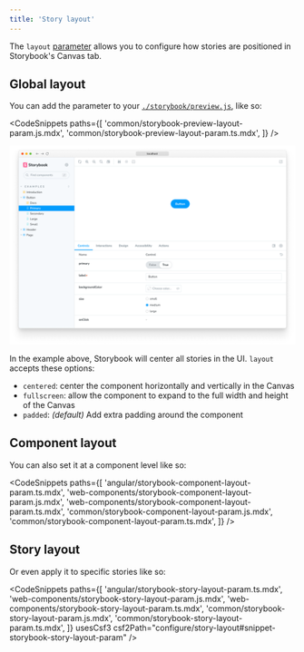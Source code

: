 ```yaml
---
title: 'Story layout'
---
```


The `layout` [parameter](../02-writing-stories/parameters.md) allows you to configure how stories are positioned in Storybook's Canvas tab.

## Global layout

You can add the parameter to your [`./storybook/preview.js`](./index.md#configure-story-rendering), like so:

<!-- prettier-ignore-start -->

<CodeSnippets
  paths={[
    'common/storybook-preview-layout-param.js.mdx',
    'common/storybook-preview-layout-param.ts.mdx',
  ]}
/>

<!-- prettier-ignore-end -->

![Layout params centered story](./layout-params-story-centered.png)

In the example above, Storybook will center all stories in the UI. `layout` accepts these options:

- `centered`: center the component horizontally and vertically in the Canvas
- `fullscreen`: allow the component to expand to the full width and height of the Canvas
- `padded`: _(default)_ Add extra padding around the component

## Component layout

You can also set it at a component level like so:

<!-- prettier-ignore-start -->

<CodeSnippets
  paths={[
    'angular/storybook-component-layout-param.ts.mdx',
    'web-components/storybook-component-layout-param.js.mdx',
    'web-components/storybook-component-layout-param.ts.mdx',
    'common/storybook-component-layout-param.js.mdx',
    'common/storybook-component-layout-param.ts.mdx',
  ]}
/>

<!-- prettier-ignore-end -->

## Story layout

Or even apply it to specific stories like so:

<!-- prettier-ignore-start -->

<CodeSnippets
  paths={[
    'angular/storybook-story-layout-param.ts.mdx',
    'web-components/storybook-story-layout-param.js.mdx',
    'web-components/storybook-story-layout-param.ts.mdx',
    'common/storybook-story-layout-param.js.mdx',
    'common/storybook-story-layout-param.ts.mdx',
  ]}
  usesCsf3
  csf2Path="configure/story-layout#snippet-storybook-story-layout-param"
/>

<!-- prettier-ignore-end -->
